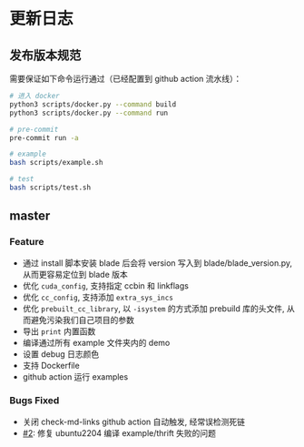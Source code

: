 # 更新日志

## 发布版本规范

需要保证如下命令运行通过（已经配置到 github action 流水线）：

```bash
# 进入 docker
python3 scripts/docker.py --command build
python3 scripts/docker.py --command run

# pre-commit
pre-commit run -a

# example
bash scripts/example.sh

# test
bash scripts/test.sh
```

## master

### Feature

* 通过 install 脚本安装 blade 后会将 version 写入到 blade/blade_version.py, 从而更容易定位到 blade 版本
* 优化 `cuda_config`, 支持指定 ccbin 和 linkflags
* 优化 `cc_config`, 支持添加 `extra_sys_incs`
* 优化 `prebuilt_cc_library`, 以 `-isystem` 的方式添加 prebuild 库的头文件, 从而避免污染我们自己项目的参数
* 导出 `print` 内置函数
* 编译通过所有 example 文件夹内的 demo
* 设置 debug 日志颜色
* 支持 Dockerfile
* github action 运行 examples

### Bugs Fixed

* 关闭 check-md-links github action 自动触发, 经常误检测死链
* [#2](https://github.com/TOMO-CAT/blade-build/issues/2): 修复 ubuntu2204 编译 example/thrift 失败的问题
